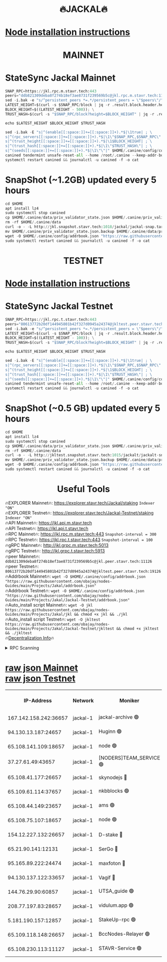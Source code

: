 <h1 align="center"> 🔥JACKAL🔥</h1>

[Node installation instructions](https://github.com/obajay/nodes-Guides/tree/main/Projects/Jakal)
=

<h1 align="center"> MAINNET</h1>

# StateSync Jackal Mainnet
```python
SNAP_RPC=https://jkl.rpc.m.stavr.tech:443
peers="ddb821309deba8f274b18ef3ae8731f239569b5c@jkl.rpc.m.stavr.tech:11126"
sed -i.bak -e "s/^persistent_peers *=.*/persistent_peers = \"$peers\"/" $HOME/.canine/config/config.toml
LATEST_HEIGHT=$(curl -s $SNAP_RPC/block | jq -r .result.block.header.height); \
BLOCK_HEIGHT=$((LATEST_HEIGHT - 500)); \
TRUST_HASH=$(curl -s "$SNAP_RPC/block?height=$BLOCK_HEIGHT" | jq -r .result.block_id.hash)

echo $LATEST_HEIGHT $BLOCK_HEIGHT $TRUST_HASH

sed -i.bak -E "s|^(enable[[:space:]]+=[[:space:]]+).*$|\1true| ; \
s|^(rpc_servers[[:space:]]+=[[:space:]]+).*$|\1\"$SNAP_RPC,$SNAP_RPC\"| ; \
s|^(trust_height[[:space:]]+=[[:space:]]+).*$|\1$BLOCK_HEIGHT| ; \
s|^(trust_hash[[:space:]]+=[[:space:]]+).*$|\1\"$TRUST_HASH\"| ; \
s|^(seeds[[:space:]]+=[[:space:]]+).*$|\1\"\"|" $HOME/.canine/config/config.toml
canined tendermint unsafe-reset-all --home /root/.canine --keep-addr-book
systemctl restart canined && journalctl -u canined -f -o cat
```
# SnapShot (~1.2GB) updated every 5 hours
```python
cd $HOME
apt install lz4
sudo systemctl stop canined
cp $HOME/.canine/data/priv_validator_state.json $HOME/.canine/priv_validator_state.json.backup
rm -rf $HOME/.canine/data
curl -o - -L http://jkl.snapshot.stavr.tech:1018/jackal/jackal-snap.tar.lz4 | lz4 -c -d - | tar -x -C $HOME/.canine --strip-components 2
mv $HOME/.canine/priv_validator_state.json.backup $HOME/.canine/data/priv_validator_state.json
wget -O $HOME/.canine/config/addrbook.json "https://raw.githubusercontent.com/obajay/nodes-Guides/main/Projects/Jakal/addrbook.json"
sudo systemctl restart canined && journalctl -u canined -f -o cat
```

<h1 align="center"> TESTNET</h1>

[Node installation instructions](https://github.com/obajay/nodes-Guides/tree/main/Projects/Jakal/Jackal-Testnet)
=

# StateSync Jackal Testnet
```python
SNAP_RPC=https://jkl.rpc.t.stavr.tech:443
peers="80613772b20df144945801b42f327d0945a24374@jkltest.peer.stavr.tech:19126"
sed -i.bak -e "s/^persistent_peers *=.*/persistent_peers = \"$peers\"/" $HOME/.canine/config/config.toml
LATEST_HEIGHT=$(curl -s $SNAP_RPC/block | jq -r .result.block.header.height); \
BLOCK_HEIGHT=$((LATEST_HEIGHT - 100)); \
TRUST_HASH=$(curl -s "$SNAP_RPC/block?height=$BLOCK_HEIGHT" | jq -r .result.block_id.hash)

echo $LATEST_HEIGHT $BLOCK_HEIGHT $TRUST_HASH

sed -i.bak -E "s|^(enable[[:space:]]+=[[:space:]]+).*$|\1true| ; \
s|^(rpc_servers[[:space:]]+=[[:space:]]+).*$|\1\"$SNAP_RPC,$SNAP_RPC\"| ; \
s|^(trust_height[[:space:]]+=[[:space:]]+).*$|\1$BLOCK_HEIGHT| ; \
s|^(trust_hash[[:space:]]+=[[:space:]]+).*$|\1\"$TRUST_HASH\"| ; \
s|^(seeds[[:space:]]+=[[:space:]]+).*$|\1\"\"|" $HOME/.canine/config/config.toml
canined tendermint unsafe-reset-all --home /root/.canine --keep-addr-book
systemctl restart canined && journalctl -u canined -f -o cat
```
# SnapShot (~0.5 GB) updated every 5 hours
```python
cd $HOME
apt install lz4
sudo systemctl stop canined
cp $HOME/.canine/data/priv_validator_state.json $HOME/.canine/priv_validator_state.json.backup
rm -rf $HOME/.canine/data
curl -o - -L http://jkltest.snapshot.stavr.tech:1015/jackalt/jackalt-snap.tar.lz4 | lz4 -c -d - | tar -x -C $HOME/.canine --strip-components 2
mv $HOME/.canine/priv_validator_state.json.backup $HOME/.canine/data/priv_validator_state.json
wget -O $HOME/.canine/config/addrbook.json "https://raw.githubusercontent.com/obajay/nodes-Guides/main/Projects/Jakal/Jackal-Testnet/addrbook.json"
sudo systemctl restart canined && journalctl -u canined -f -o cat
```

 <h1 align="center"> Useful Tools</h1>

🔥EXPLORER Mainnet🔥:      https://explorer.stavr.tech/Jackal/staking		        `Indexer "ON"` \
🔥EXPLORER Testnet🔥:      https://explorer.stavr.tech/Jackal-Testnet/staking     `Indexer "ON"` \
🔥API Mainnet🔥: 			 		 https://jkl.api.m.stavr.tech \
🔥API Testnet🔥: 			 		 https://jkl.api.t.stavr.tech \
🔥RPC Mainnet🔥:           https://jkl.rpc.m.stavr.tech:443              `Snapshot-interval = 300` \
🔥RPC Testnet🔥:           https://jkl.rpc.t.stavr.tech:443              `Snapshot-interval = 100` \
🔥gRPC Mainnet🔥:          http://jkl.grpc.m.stavr.tech:5013 \
🔥gRPC Testnet🔥:          http://jkl.grpc.t.stavr.tech:5913 \
🔥peer Mainnet🔥:					 `ddb821309deba8f274b18ef3ae8731f239569b5c@jkl.peer.stavr.tech:11126` \
🔥peer Testnet🔥:					 `80613772b20df144945801b42f327d0945a24374@jkltest.peer.stavr.tech:19126` \
🔥Addrbook Mainnet🔥:    ```wget -O $HOME/.canine/config/addrbook.json "https://raw.githubusercontent.com/obajay/nodes-Guides/main/Projects/Jakal/addrbook.json"``` \
🔥Addrbook Testnet🔥:    ```wget -O $HOME/.canine/config/addrbook.json "https://raw.githubusercontent.com/obajay/nodes-Guides/main/Projects/Jakal/Jackal-Testnet/addrbook.json"``` \
🔥Auto_install script Mainnet🔥: ```wget -O jkl https://raw.githubusercontent.com/obajay/nodes-Guides/main/Projects/Jakal/jkl && chmod +x jkl && ./jkl``` \
🔥Auto_install script Testnet🔥: ```wget -O jkltest https://raw.githubusercontent.com/obajay/nodes-Guides/main/Projects/Jakal/Jackal-Testnet/jkltest && chmod +x jkltest && ./jkltest``` \
🔥[Decentralization Info](https://github.com/obajay/StateSync-snapshots/tree/main/Projects/Jackal/Decentralization)🔥


<details>
<summary>RPC Scanning</summary>

<h2 align="center"> We scan nodes in real time every 4 hours. And we provide the final result of RPC endpoints.
We cannot influence the operation of these nodes in any way. </h2>


```python
If Voting Power is higher than 0 --> then the Node is a validator of the network and may be subject to attack and be a potential threat to the chain.
```
```python
We marked such validators with a red symbol
```

</details>

[raw json Mainnet](https://rpc-check.jaclalm.stavr.tech/jaclalm/rpc-jaclalm-result.json) \
[raw json Testnet](https://github.com/obajay/StateSync-snapshots/tree/main/Projects/Jackal/Rpc-Check-Testnet)
=

<table><tr><th>IP-Address</th><th>Network</th><th>Moniker</th><th>Latest Block Height</th><th>Earliest Block Height</th><th>Catching Up</th><th>Tx Index</th><th>Voting Power</th><th>Scan Time</th></tr><tr><td>167.142.158.242:36657</td><td>jackal-1</td><td>jackal-archive 🟢</td><td>6367975</td><td>2770293</td><td>False</td><td>on</td><td>0</td><td>2024-02-05T19:58:58.661770769UTC</td></tr><tr><td>94.130.13.187:24657</td><td>jackal-1</td><td>Huginn 🟢</td><td>6095000</td><td>5893001</td><td>False</td><td>on</td><td>0</td><td>2024-02-05T19:59:18.236103181UTC</td></tr><tr><td>65.108.141.109:18657</td><td>jackal-1</td><td>node 🟢</td><td>6367935</td><td>6094001</td><td>False</td><td>on</td><td>0</td><td>2024-02-05T19:55:07.959867513UTC</td></tr><tr><td>37.27.61.49:43657</td><td>jackal-1</td><td>[NODERS]TEAM_SERVICE 🟢</td><td>6367931</td><td>6142001</td><td>False</td><td>on</td><td>0</td><td>2024-02-05T19:54:40.566679834UTC</td></tr><tr><td>65.108.41.177:26657</td><td>jackal-1</td><td>skynodejs 🔴</td><td>6367975</td><td>6187501</td><td>False</td><td>on</td><td>84602</td><td>2024-02-05T19:58:59.048553595UTC</td></tr><tr><td>65.109.61.114:37657</td><td>jackal-1</td><td>nkbblocks 🟢</td><td>6367950</td><td>6207001</td><td>False</td><td>on</td><td>0</td><td>2024-02-05T19:56:36.373675157UTC</td></tr><tr><td>65.108.44.149:23657</td><td>jackal-1</td><td>ams 🟢</td><td>6367967</td><td>6229079</td><td>False</td><td>on</td><td>0</td><td>2024-02-05T19:58:12.247919747UTC</td></tr><tr><td>65.108.75.107:18657</td><td>jackal-1</td><td>node 🟢</td><td>6367952</td><td>6260001</td><td>False</td><td>on</td><td>0</td><td>2024-02-05T19:56:46.968189057UTC</td></tr><tr><td>154.12.227.132:26657</td><td>jackal-1</td><td>D-stake 🔴</td><td>6367933</td><td>6264601</td><td>False</td><td>off</td><td>130243</td><td>2024-02-05T19:54:56.490219366UTC</td></tr><tr><td>65.21.90.141:12131</td><td>jackal-1</td><td>SerGo 🔴</td><td>6367939</td><td>6267939</td><td>False</td><td>off</td><td>51100</td><td>2024-02-05T19:55:27.138724491UTC</td></tr><tr><td>95.165.89.222:24474</td><td>jackal-1</td><td>maxfoton 🔴</td><td>6367964</td><td>6267964</td><td>False</td><td>off</td><td>117661</td><td>2024-02-05T19:57:55.308974625UTC</td></tr><tr><td>94.130.137.122:33657</td><td>jackal-1</td><td>Vagif 🔴</td><td>6367973</td><td>6267973</td><td>False</td><td>off</td><td>60009</td><td>2024-02-05T19:58:48.325034778UTC</td></tr><tr><td>144.76.29.90:60857</td><td>jackal-1</td><td>UTSA_guide 🟢</td><td>6367960</td><td>6280001</td><td>False</td><td>on</td><td>0</td><td>2024-02-05T19:57:29.615988374UTC</td></tr><tr><td>208.77.197.83:28657</td><td>jackal-1</td><td>vidulum.app 🟢</td><td>6367974</td><td>6296001</td><td>False</td><td>on</td><td>0</td><td>2024-02-05T19:58:53.268477714UTC</td></tr><tr><td>5.181.190.157:12857</td><td>jackal-1</td><td>StakeUp-rpc 🟢</td><td>6367933</td><td>6362001</td><td>False</td><td>on</td><td>0</td><td>2024-02-05T19:54:53.593877451UTC</td></tr><tr><td>65.109.118.148:26657</td><td>jackal-1</td><td>BccNodes-Relayer 🟢</td><td>6367957</td><td>6364601</td><td>False</td><td>on</td><td>0</td><td>2024-02-05T19:57:16.551239348UTC</td></tr><tr><td>65.108.230.113:11127</td><td>jackal-1</td><td>STAVR-Service 🟢</td><td>6367968</td><td>6367501</td><td>False</td><td>on</td><td>0</td><td>2024-02-05T19:58:18.760910252UTC</td></tr></table>
